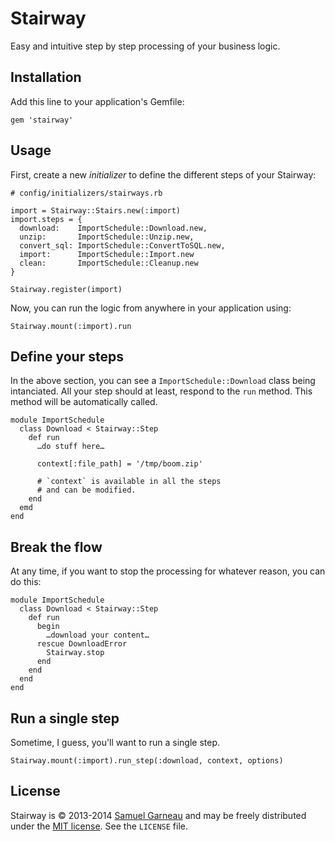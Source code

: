# Stairway
Easy and intuitive step by step processing of your business logic.

## Installation

Add this line to your application's Gemfile:

```
gem 'stairway'
```

## Usage

First, create a new *initializer* to define the different steps of your Stairway:

```
# config/initializers/stairways.rb

import = Stairway::Stairs.new(:import)
import.steps = {
  download:    ImportSchedule::Download.new,
  unzip:       ImportSchedule::Unzip.new,
  convert_sql: ImportSchedule::ConvertToSQL.new,
  import:      ImportSchedule::Import.new
  clean:       ImportSchedule::Cleanup.new
}

Stairway.register(import)
```

Now, you can run the logic from anywhere in your application using:

```
Stairway.mount(:import).run
```

## Define your steps

In the above section, you can see a `ImportSchedule::Download` class being intanciated. All your step should at least, respond to the `run` method. This method will be automatically called.

```
module ImportSchedule
  class Download < Stairway::Step
    def run
      …do stuff here…		

      context[:file_path] = '/tmp/boom.zip'

      # `context` is available in all the steps
      # and can be modified.
    end
  emd
end
```

## Break the flow

At any time, if you want to stop the processing for whatever reason, you can do this:

```
module ImportSchedule
  class Download < Stairway::Step
    def run
      begin
        …download your content…
      rescue DownloadError	
        Stairway.stop
      end
    end
  end
end
```

## Run a single step

Sometime, I guess, you'll want to run a single step.

```
Stairway.mount(:import).run_step(:download, context, options)
```

## License

Stairway is © 2013-2014 [Samuel Garneau](http://twitter.com/garno) and may be freely distributed under the [MIT license](https://github.com/garno/stairway/blob/master/LICENSE). See the `LICENSE` file.
